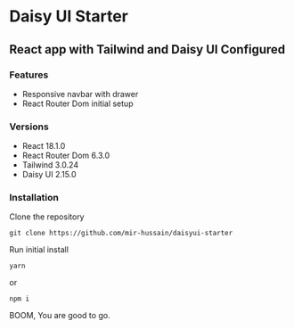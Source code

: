 # Daisy UI Starter

## React app with Tailwind and Daisy UI Configured

### Features

- Responsive navbar with drawer
- React Router Dom initial setup

### Versions

- React 18.1.0
- React Router Dom 6.3.0
- Tailwind 3.0.24
- Daisy UI 2.15.0

### Installation

Clone the repository

```
git clone https://github.com/mir-hussain/daisyui-starter
```

Run initial install

```
yarn
```
or
```
npm i
```

BOOM, You are good to go.